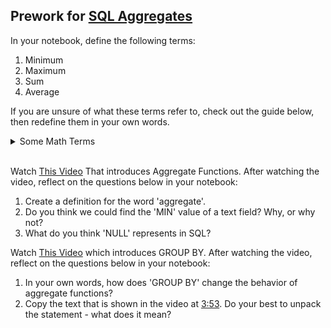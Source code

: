 ## Prework for [SQL Aggregates](/Mod2/Lessons/Week3/SQLAggregates.md)

In your notebook, define the following terms:
1. Minimum
2. Maximum
3. Sum
4. Average

If you are unsure of what these terms refer to, check out the guide below, then redefine them in your own words.

<details><summary>Some Math Terms</summary>
    <ul>
        <li><strong>Min:</strong> The first item in an ordered list.  EX: the smallest of a set of numbers.</li>
        <li><strong>Max:</strong> The last item in an ordered list.  EX: the largest of a set of numbers.</li>
        <li><strong>Sum:</strong> The total of a collection of numbers. EX: the sum of {1, 3, 5, 4, 2} is 15. <code>1 + 3 + 5 + 4 + 2 = 15</code></li>
        <li><strong>Average:</strong> A single number that represents the commonality of a set of numbers. Add up a series of numbers and divide the sum by the total number of values to find the average. EX: the average of {1, 3, 5, 4, 2} is 3. <code>(1 + 3 + 5 + 4 + 2) / 5 = 3</code></li>
    </ul>
</details>
</br>

Watch [This Video](https://www.youtube.com/watch?v=9JrQ4HApwLY) That introduces Aggregate Functions.  After watching the video, reflect on the questions below in your notebook:

1. Create a definition for the word 'aggregate'.
2. Do you think we could find the 'MIN' value of a text field?  Why, or why not?
3. What do you think 'NULL' represents in SQL?

Watch [This Video](https://www.youtube.com/watch?v=guJAF0NMHII) which introduces GROUP BY.  After watching the video, reflect on the questions below in your notebook:

1. In your own words, how does 'GROUP BY' change the behavior of aggregate functions?
2. Copy the text that is shown in the video at [3:53](https://youtube.com/clip/UgkxeqiaHjRKAIYr9qJ--wF5sccJT-V1HmaC).  Do your best to unpack the statement - what does it mean?